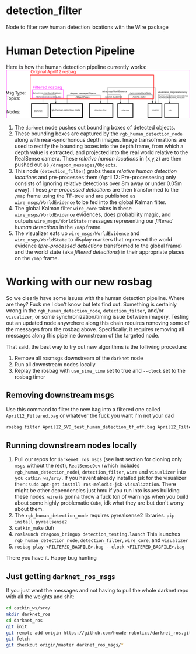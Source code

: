 # detection_filter
Node to filter raw human detection locations with the Wire package

# Human Detection Pipeline
Here is how the human detection pipeline currently works:
![Human Detection Pipeline](graphic.svg)

1. The `darknet` node pushes out bounding boxes of detected objects. 
1. These bounding boxes are captured by the `rgb_human_detection_node` along with near-syncrhonous depth images. Image transofmrations are used to rectify the bounding boxes into the depth frame, from which a depth value is extracted, and projected into the real world relative to the RealSense camera. These *relative human locations* in (x,y,z) are then pushed out as `/dragoon_messages/Objects`.
2. This node (`detection_filter`) grabs these *relative human detection locations* and pre-processes them (April 12: Pre-processesing only consists of ignoring relative detections over 8m away or under 0.05m away). These *pre-processed detections* are then transformed to the `/map` frame using the TF-tree and are published as `wire_msgs/WorldEvidence` to be fed into the global Kalman filter.
3. The global Kalman filter `wire_core` takes in these `wire_msgs/WorldEvidence` evidences, does probability magic, and outputs `wire_msgs/WorldState` messages representing our *filtered human detections* in the `/map` frame. 
4. The visualizer eats up `wire_msgs/WorldEvidence` and `wire_msgs/WorldState` to display markers that represent the world evidence (*pre-processed detections* transformed to the global frame) and the world state (aka *filtered detections*) in their appropriate places on the `/map` frame. 

# Working with our new rosbag
So we clearly have some issues with the human detection pipeline. Where are they? Fuck me I don't know but lets find out. Something is certainly wrong in the `rgb_human_detection_node`, `detection_filter`, and/or `visualizer`, or some synchronization/timing issue between imagery. Testing out an updated node anywehere along this chain requires removing some of the messages from the rosbag above. Specifically, it requires removing all messages along this pipeline downstream of the targeted node. 

That said, the best way to try out new algorithms is the folliwing procedure:

1. Remove all rosmsgs downstream of the `darknet` node
2. Run all downstream nodes locally
3. Replay the rosbag with `use_sime_time` set to true and `--clock` set to the rosbag timer

## Removing downstream msgs

Use this command to filter the new bag into a filtered one called `April12_Filtered.bag` or whatever the fuck you want I'm not your dad

```bash
rosbag filter April12_SVD_test_human_detection_tf_off.bag April12_Filtered.bag "topic!='/world_state' and topic!='/world_evidence' and topic!='/ObjectPoses'"
```

## Running downstream nodes locally
1. Pull our repos for `darkenet_ros_msgs` (see last section for cloning only `msgs` without the rest), `RealSenseDev` (which includes `rgb_human_detection_node`), `detection_filter`, `wire` and `visualizer` into you `catkin_ws/src/`. If you havent already installed jsk for the visualizer then: `sudo apt-get install ros-melodic-jsk-visualization`. There might be other dependencies just hmu if you run into issues building these nodes. `wire` is gonna throw a fuck ton of warnings when you build about some highly problematic `Cube`, idk what they are but don't worry about them.
2. The `rgb_human_detection_node` requires pyrealsense2 libraries. `pip install pyrealsense2`
3. `catkin_make` duh
4. `roslaunch dragoon_bringup detection_testing.launch` This launches `rgb_human_detection_node`, `detection_filter`, `wire_core`, and `visualizer`
5. `rosbag play <FILTERED_BAGFILE>.bag --clock <FILTERED_BAGFILE>.bag`

There you have it. Happy bug hunting

## Just getting `darknet_ros_msgs`
If you just want the messages and not having to pull the whole darknet repo with all the weights and shit:

```bash
cd catkin_ws/src/
mkdir darknet_ros
cd darknet_ros
git init
git remote add origin https://github.com/howde-robotics/darknet_ros.git
git fetch
git checkout origin/master darknet_ros_msgs/*
```

